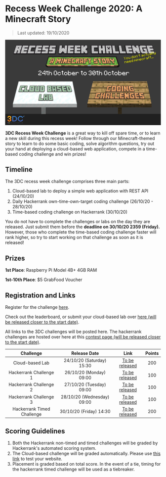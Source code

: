 # Recess Week Challenge 2020: A Minecraft Story
> Last updated: 19/10/2020

![Insert Banner Image Here](imgs/recess.png)

**3DC Recess Week Challenge** is a great way to kill off spare time, or to learn a new skill during this recess week! Follow through our Minecraft-themed story to learn to do some basic coding, solve algorithm questions, try out your hand at deploying a cloud-based web application, compete in a time-based coding challenge and win prizes!

## Timeline

The 3DC recess week challenge comprises three main parts:

1. Cloud-based lab to deploy a simple web application with REST API (24/10/20)
2. Daily Hackerrank own-time-own-target coding challenge (26/10/20 - 28/10/20)
3. Time-based coding challenge on Hackerrank (30/10/20)

You do not have to complete the challenges or labs on the day they are released.  Just submit them before the **deadline on 30/10/20 2359 (Friday).** However, those who complete the time-based coding challenge faster will rank higher, so try to start working on that challenge as soon as it is released!

## Prizes

**1st Place**: Raspberry Pi Model 4B+ 4GB RAM

**1st-10th Place**: $5 GrabFood Voucher

## Registration and Links

Register for the challenge [here](https://forms.office.com/Pages/ResponsePage.aspx?id=drd2NJDpck-5UGJImDFiPT7laIF8QHhDuji50dJ_xY1UQzNHRzNSRTFBMzBISkw4VUdIWE81TjFSSC4u).

Check out the leaderboard, or submit your cloud-based lab over [here (will be released closer to the start date)](#).

All links to the 3DC challenges will be posted here. The hackerrank challenges are hosted over here at this [contest page (will be released closer to the start date)](#).

| Challenge | Release Date | Link | Points |
| :---: | :---: | :---: | :---: |
| Cloud-based Lab  | 24/10/20 (Saturday) 15:30 | [To be released](#) | 200 |
| Hackerrank Challenge 1  | 26/10/20 (Monday) 09:00 | [To be released](#) | 100 |
| Hackerrank Challenge 2  | 27/10/20 (Tuesday) 09:00 | [To be released](#) | 100 |
| Hackerrank Challenge 3  | 28/10/20 (Wednesday) 09:00 | [To be released](#) | 100 |
| Hackerrank Timed Challenge | 30/10/20 (Friday) 14:30 | [To be released](#) | 200 |

## Scoring Guidelines

1. Both the Hackerrank non-timed and timed challenges will be graded by Hackerrank's automated scoring system.
2. The Cloud-based challenge will be graded automatically. Please use [this link]() to test your website.
3. Placement is graded based on total score. In the event of a tie, timing for the hackerrank timed challenge will be used as a tiebreaker.